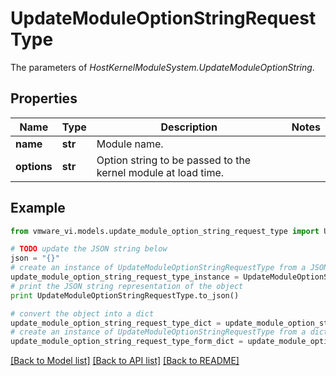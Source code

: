 # UpdateModuleOptionStringRequestType

The parameters of *HostKernelModuleSystem.UpdateModuleOptionString*. 

## Properties
Name | Type | Description | Notes
------------ | ------------- | ------------- | -------------
**name** | **str** | Module name.  | 
**options** | **str** | Option string to be passed to the kernel module at load time.  | 

## Example

```python
from vmware_vi.models.update_module_option_string_request_type import UpdateModuleOptionStringRequestType

# TODO update the JSON string below
json = "{}"
# create an instance of UpdateModuleOptionStringRequestType from a JSON string
update_module_option_string_request_type_instance = UpdateModuleOptionStringRequestType.from_json(json)
# print the JSON string representation of the object
print UpdateModuleOptionStringRequestType.to_json()

# convert the object into a dict
update_module_option_string_request_type_dict = update_module_option_string_request_type_instance.to_dict()
# create an instance of UpdateModuleOptionStringRequestType from a dict
update_module_option_string_request_type_form_dict = update_module_option_string_request_type.from_dict(update_module_option_string_request_type_dict)
```
[[Back to Model list]](../README.md#documentation-for-models) [[Back to API list]](../README.md#documentation-for-api-endpoints) [[Back to README]](../README.md)


